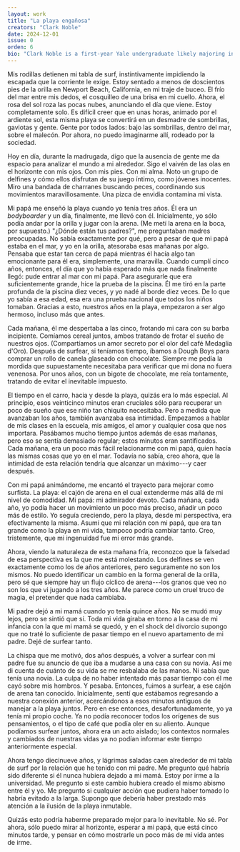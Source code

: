 ```yaml
---
layout: work
title: "La playa engañosa"
creators: "Clark Noble"
date: 2024-12-01
issue: 0
orden: 6
bio: "Clark Noble is a first-year Yale undergraduate likely majoring in Latin American Studies and Economics. In high school, he enjoyed learning about Latin-American magical realism and doing an economics internship in Peru. He hopes to synthesize further study of development economics with cultural understanding of Latin America. Clark is also a passionate surfer."
---
```


Mis rodillas detienen mi tabla de surf, instintivamente impidiendo la
escapada que la corriente le exige. Estoy sentado a menos de doscientos
pies de la orilla en Newport Beach, California, en mi traje de buceo. El
frío del mar entre mis dedos, el cosquilleo de una brisa en mi cuello.
Ahora, el rosa del sol roza las pocas nubes, anunciando el día que
viene. Estoy completamente solo. Es difícil creer que en unas horas,
animado por el ardiente sol, esta misma playa se convertirá en un
desmadre de sombrillas, gaviotas y gente. Gente por todos lados: bajo
las sombrillas, dentro del mar, sobre el malecón. Por ahora, no puedo
imaginarme allí, rodeado por la sociedad.

Hoy en día, durante la madrugada, digo que la ausencia de gente me da
espacio para analizar el mundo a mi alrededor. Sigo el vaivén de las
olas en el horizonte con mis ojos. Con mis pies. Con mi alma. Noto un
grupo de delfines y cómo ellos disfrutan de su juego íntimo, como
jóvenes inocentes. Miro una bandada de charranes buscando peces,
coordinando sus movimientos maravillosamente. Una pizca de envidia
contamina mi vista.

Mi papá me enseñó la playa cuando yo tenía tres años. Él era un
_bodyboarder_ y un día, finalmente, me llevó con él. Inicialmente, yo
sólo podía andar por la orilla y jugar con la arena. (Me metí la arena
en la boca, por supuesto.) "¿Dónde están tus padres?", me preguntaban
madres preocupadas. No sabía exactamente por qué, pero a pesar de que mi
papá estaba en el mar, y yo en la orilla, atesoraba esas mañanas por
algo. Pensaba que estar tan cerca de papá mientras él hacía algo tan
emocionante para él era, simplemente, una maravilla. Cuando cumplí cinco
años, entonces, el día que yo había esperado más que nada finalmente
llegó: pude entrar al mar con mi papá. Para asegurarle que era
suficientemente grande, hice la prueba de la piscina. Él me tiró en la
parte profunda de la piscina diez veces, y yo nadé al borde diez veces.
De lo que yo sabía a esa edad, esa era una prueba nacional que todos los
niños tomaban. Gracias a esto, nuestros años en la playa, empezaron a
ser algo hermoso, incluso más que antes.

Cada mañana, él me despertaba a las cinco, frotando mi cara con su barba
incipiente. Comíamos cereal juntos, ambos tratando de frotar el sueño de
nuestros ojos. (Compartíamos un amor secreto por el olor del café
Medaglia d'Oro). Después de surfear, si teníamos tiempo, íbamos a Dough
Boys para comprar un rollo de canela glaseado con chocolate. Siempre me
pedía la mordida que supuestamente necesitaba para verificar que mi dona
no fuera venenosa. Por unos años, con un bigote de chocolate, me reía
tontamente, tratando de evitar el inevitable impuesto.

El tiempo en el carro, hacia y desde la playa, quizás era lo más
especial. Al principio, esos veinticinco minutos eran cruciales sólo
para recuperar un poco de sueño que ese niño tan chiquito necesitaba.
Pero a medida que avanzaban los años, también avanzaba esa intimidad.
Empezamos a hablar de mis clases en la escuela, mis amigos, el amor y
cualquier cosa que nos importara. Pasábamos mucho tiempo juntos además
de esas mañanas, pero eso se sentía demasiado regular; estos minutos
eran santificados. Cada mañana, era un poco más fácil relacionarme con
mi papá, quien hacía las mismas cosas que yo en el mar. Todavía no
sabía, creo ahora, que la intimidad de esta relación tendría que
alcanzar un máximo---y caer después.

Con mi papá animándome, me encantó el trayecto para mejorar como
surfista. La playa: el cajón de arena en el cual extenderme más allá de
mi nivel de comodidad. Mi papá: mi admirador devoto. Cada mañana, cada
año, yo podía hacer un movimiento un poco más preciso, añadir un poco
más de estilo. Yo seguía creciendo, pero la playa, desde mi perspectiva,
era efectivamente la misma. Asumí que mi relación con mi papá, que era
tan grande como la playa en mi vida, tampoco podría cambiar tanto. Creo,
tristemente, que mi ingenuidad fue mi error más grande.

Ahora, viendo la naturaleza de esta mañana fría, reconozco que la
falsedad de esa perspectiva es la que me está molestando. Los delfines
se ven exactamente como los de años anteriores, pero seguramente no son
los mismos. No puedo identificar un cambio en la forma general de la
orilla, pero sé que siempre hay un flujo cíclico de arena---los granos
que veo no son los que vi jugando a los tres años. Me parece como un
cruel truco de magia, el pretender que nada cambiaba.

Mi padre dejó a mi mamá cuando yo tenía quince años. No se mudó muy
lejos, pero se sintió que sí. Toda mi vida giraba en torno a la casa de
mi infancia con la que mi mamá se quedó, y en el shock del divorcio
supongo que no traté lo suficiente de pasar tiempo en el nuevo
apartamento de mi padre. Dejé de surfear tanto.

La chispa que me motivó, dos años después, a volver a surfear con mi
padre fue su anuncio de que iba a mudarse a una casa con su novia. Así
me di cuenta de cuánto de su vida se me resbalaba de las manos. Ni sabía
que tenía una novia. La culpa de no haber intentado más pasar tiempo con
él me cayó sobre mis hombros. Y pesaba. Entonces, fuimos a surfear, a
ese cajón de arena tan conocido. Inicialmente, sentí que estábamos
regresando a nuestra conexión anterior, acercándonos a esos minutos
antiguos de manejar a la playa juntos. Pero en ese entonces,
desafortunadamente, yo ya tenía mi propio coche. Ya no podía reconocer
todos los orígenes de sus pensamientos, o el tipo de café que podía oler
en su aliento. Aunque podíamos surfear juntos, ahora era un acto
aislado; los contextos normales y cambiados de nuestras vidas ya no
podían informar este tiempo anteriormente especial.

Ahora tengo diecinueve años, y lágrimas saladas caen alrededor de mi
tabla de surf por la relación que he tenido con mi padre. Me pregunto
qué habría sido diferente si él nunca hubiera dejado a mi mamá. Estoy
por irme a la universidad. Me pregunto si este cambio hubiera creado el
mismo abismo entre él y yo. Me pregunto si cualquier acción que pudiera
haber tomado lo habría evitado a la larga. Supongo que debería haber
prestado más atención a la ilusión de la playa inmutable.

Quizás esto podría haberme preparado mejor para lo inevitable. No sé.
Por ahora, sólo puedo mirar al horizonte, esperar a mi papá, que está
cinco minutos tarde, y pensar en cómo mostrarle un poco más de mi vida
antes de irme.
